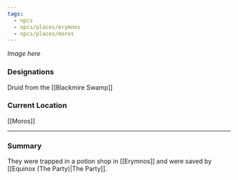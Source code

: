 ```yaml
---
tags:
  - npcs
  - npcs/places/erymnos
  - npcs/places/moros
---
```

*Image here*

### Designations
Druid from the [[Blackmire Swamp]]

### Current Location
[[Moros]]

___
### Summary
They were trapped in a potion shop in [[Erymnos]] and were saved by [[Equinox (The Party)|The Party]].